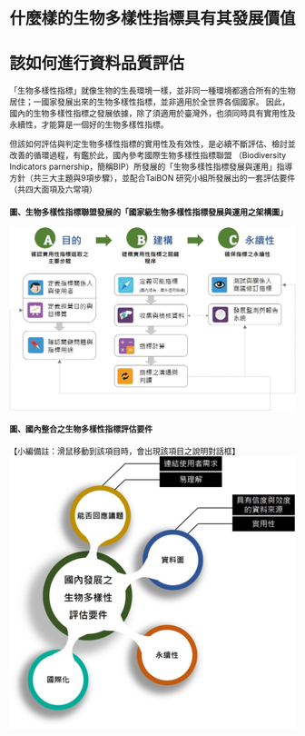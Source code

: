 # 什麼樣的生物多樣性指標具有其發展價值
# 該如何進行資料品質評估

「生物多樣性指標」就像生物的生長環境一樣，並非同一種環境都適合所有的生物居住；一國家發展出來的生物多樣性指標，並非適用於全世界各個國家。
因此，國內的生物多樣性指標之發展依據，除了須適用於臺灣外，也須同時具有實用性及永續性，才能算是一個好的生物多樣性指標。

但該如何評估與判定生物多樣性指標的實用性及有效性，是必續不斷評估、檢討並改善的循環過程，有鑑於此，國內參考國際生物多樣性指標聯盟
（Biodiversity Indicators parnership，簡稱BIP）所發展的「生物多樣性指標發展與運用」指導方針（共三大主題與9項步驟），並配合TaiBON 
研究小組所發展出的一套評估要件（共四大面項及六常項）

#### 圖、生物多樣性指標聯盟發展的「國家級生物多樣性指標發展與運用之架構圖」

![ndicator development frameword](https://github.com/TaiBON/portal_webpages/blob/master/images/indicator/Evaluate%20and%20analysis_Indicator%20development%20frameword.jpg?raw=true)


#### 圖、國內整合之生物多樣性指標評估要件
【小編備註：滑鼠移動到該項目時，會出現該項目之說明對話框】
![elements](https://github.com/TaiBON/portal_webpages/blob/master/images/indicator/Evaluate%20and%20analysis_Elements.jpg?raw=true)





